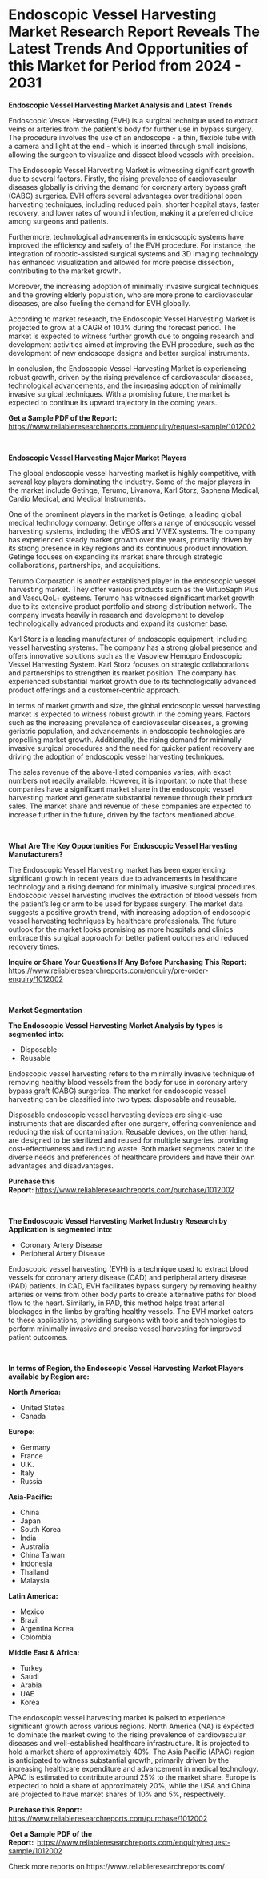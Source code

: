 <p><h1>Endoscopic Vessel Harvesting Market Research Report Reveals The Latest Trends And Opportunities of this Market for Period from 2024 - 2031</h1></p><p><strong>Endoscopic Vessel Harvesting Market Analysis and Latest Trends</strong></p>
<p><p>Endoscopic Vessel Harvesting (EVH) is a surgical technique used to extract veins or arteries from the patient's body for further use in bypass surgery. The procedure involves the use of an endoscope - a thin, flexible tube with a camera and light at the end - which is inserted through small incisions, allowing the surgeon to visualize and dissect blood vessels with precision.</p><p>The Endoscopic Vessel Harvesting Market is witnessing significant growth due to several factors. Firstly, the rising prevalence of cardiovascular diseases globally is driving the demand for coronary artery bypass graft (CABG) surgeries. EVH offers several advantages over traditional open harvesting techniques, including reduced pain, shorter hospital stays, faster recovery, and lower rates of wound infection, making it a preferred choice among surgeons and patients.</p><p>Furthermore, technological advancements in endoscopic systems have improved the efficiency and safety of the EVH procedure. For instance, the integration of robotic-assisted surgical systems and 3D imaging technology has enhanced visualization and allowed for more precise dissection, contributing to the market growth.</p><p>Moreover, the increasing adoption of minimally invasive surgical techniques and the growing elderly population, who are more prone to cardiovascular diseases, are also fueling the demand for EVH globally.</p><p>According to market research, the Endoscopic Vessel Harvesting Market is projected to grow at a CAGR of 10.1% during the forecast period. The market is expected to witness further growth due to ongoing research and development activities aimed at improving the EVH procedure, such as the development of new endoscope designs and better surgical instruments.</p><p>In conclusion, the Endoscopic Vessel Harvesting Market is experiencing robust growth, driven by the rising prevalence of cardiovascular diseases, technological advancements, and the increasing adoption of minimally invasive surgical techniques. With a promising future, the market is expected to continue its upward trajectory in the coming years.</p></p>
<p><strong>Get a Sample PDF of the Report:&nbsp;</strong> <a href="https://www.reliableresearchreports.com/enquiry/request-sample/1012002">https://www.reliableresearchreports.com/enquiry/request-sample/1012002</a></p>
<p>&nbsp;</p>
<p><strong>Endoscopic Vessel Harvesting Major Market Players</strong></p>
<p><p>The global endoscopic vessel harvesting market is highly competitive, with several key players dominating the industry. Some of the major players in the market include Getinge, Terumo, Livanova, Karl Storz, Saphena Medical, Cardio Medical, and Medical Instruments. </p><p>One of the prominent players in the market is Getinge, a leading global medical technology company. Getinge offers a range of endoscopic vessel harvesting systems, including the VEOS and VIVEX systems. The company has experienced steady market growth over the years, primarily driven by its strong presence in key regions and its continuous product innovation. Getinge focuses on expanding its market share through strategic collaborations, partnerships, and acquisitions.</p><p>Terumo Corporation is another established player in the endoscopic vessel harvesting market. They offer various products such as the VirtuoSaph Plus and VascuQoL+ systems. Terumo has witnessed significant market growth due to its extensive product portfolio and strong distribution network. The company invests heavily in research and development to develop technologically advanced products and expand its customer base.</p><p>Karl Storz is a leading manufacturer of endoscopic equipment, including vessel harvesting systems. The company has a strong global presence and offers innovative solutions such as the Vasoview Hemopro Endoscopic Vessel Harvesting System. Karl Storz focuses on strategic collaborations and partnerships to strengthen its market position. The company has experienced substantial market growth due to its technologically advanced product offerings and a customer-centric approach.</p><p>In terms of market growth and size, the global endoscopic vessel harvesting market is expected to witness robust growth in the coming years. Factors such as the increasing prevalence of cardiovascular diseases, a growing geriatric population, and advancements in endoscopic technologies are propelling market growth. Additionally, the rising demand for minimally invasive surgical procedures and the need for quicker patient recovery are driving the adoption of endoscopic vessel harvesting techniques.</p><p>The sales revenue of the above-listed companies varies, with exact numbers not readily available. However, it is important to note that these companies have a significant market share in the endoscopic vessel harvesting market and generate substantial revenue through their product sales. The market share and revenue of these companies are expected to increase further in the future, driven by the factors mentioned above.</p></p>
<p>&nbsp;</p>
<p><strong>What Are The Key Opportunities For Endoscopic Vessel Harvesting Manufacturers?</strong></p>
<p><p>The Endoscopic Vessel Harvesting market has been experiencing significant growth in recent years due to advancements in healthcare technology and a rising demand for minimally invasive surgical procedures. Endoscopic vessel harvesting involves the extraction of blood vessels from the patient’s leg or arm to be used for bypass surgery. The market data suggests a positive growth trend, with increasing adoption of endoscopic vessel harvesting techniques by healthcare professionals. The future outlook for the market looks promising as more hospitals and clinics embrace this surgical approach for better patient outcomes and reduced recovery times.</p></p>
<p><strong>Inquire or Share Your Questions If Any Before Purchasing This Report:</strong> <a href="https://www.reliableresearchreports.com/enquiry/pre-order-enquiry/1012002">https://www.reliableresearchreports.com/enquiry/pre-order-enquiry/1012002</a></p>
<p>&nbsp;</p>
<p><strong>Market Segmentation</strong></p>
<p><strong>The Endoscopic Vessel Harvesting Market Analysis by types is segmented into:</strong></p>
<p><ul><li>Disposable</li><li>Reusable</li></ul></p>
<p><p>Endoscopic vessel harvesting refers to the minimally invasive technique of removing healthy blood vessels from the body for use in coronary artery bypass graft (CABG) surgeries. The market for endoscopic vessel harvesting can be classified into two types: disposable and reusable. </p><p>Disposable endoscopic vessel harvesting devices are single-use instruments that are discarded after one surgery, offering convenience and reducing the risk of contamination. Reusable devices, on the other hand, are designed to be sterilized and reused for multiple surgeries, providing cost-effectiveness and reducing waste. Both market segments cater to the diverse needs and preferences of healthcare providers and have their own advantages and disadvantages.</p></p>
<p><strong>Purchase this Report:&nbsp;</strong><a href="https://www.reliableresearchreports.com/purchase/1012002">https://www.reliableresearchreports.com/purchase/1012002</a></p>
<p>&nbsp;</p>
<p><strong>The Endoscopic Vessel Harvesting Market Industry Research by Application is segmented into:</strong></p>
<p><ul><li>Coronary Artery Disease</li><li>Peripheral Artery Disease</li></ul></p>
<p><p>Endoscopic vessel harvesting (EVH) is a technique used to extract blood vessels for coronary artery disease (CAD) and peripheral artery disease (PAD) patients. In CAD, EVH facilitates bypass surgery by removing healthy arteries or veins from other body parts to create alternative paths for blood flow to the heart. Similarly, in PAD, this method helps treat arterial blockages in the limbs by grafting healthy vessels. The EVH market caters to these applications, providing surgeons with tools and technologies to perform minimally invasive and precise vessel harvesting for improved patient outcomes.</p></p>
<p>&nbsp;</p>
<p><strong>In terms of Region, the Endoscopic Vessel Harvesting Market Players available by Region are:</strong></p>
<p>
    <p> <strong> North America: </strong>
        <ul>
            <li>United States</li>
            <li>Canada</li>
        </ul>
        </p> 
    <p> <strong> Europe: </strong>
        <ul>
            <li>Germany</li>
            <li>France</li>
            <li>U.K.</li>
            <li>Italy</li>
            <li>Russia</li>
        </ul>
        </p> 
    <p> <strong> Asia-Pacific: </strong>
        <ul>
            <li>China</li>
            <li>Japan</li>
            <li>South Korea</li>
            <li>India</li>
            <li>Australia</li>
            <li>China Taiwan</li>
            <li>Indonesia</li>
            <li>Thailand</li>
            <li>Malaysia</li>
        </ul>
        </p> 
    <p> <strong> Latin America: </strong>
        <ul>
            <li>Mexico</li>
            <li>Brazil</li>
            <li>Argentina Korea</li>
            <li>Colombia</li>
        </ul>
        </p> 
    <p> <strong> Middle East & Africa: </strong>
        <ul>
            <li>Turkey</li>
            <li>Saudi</li>
            <li>Arabia</li>
            <li>UAE</li>
            <li>Korea</li>
        </ul>
    </p>
    </p>
<p><p>The endoscopic vessel harvesting market is poised to experience significant growth across various regions. North America (NA) is expected to dominate the market owing to the rising prevalence of cardiovascular diseases and well-established healthcare infrastructure. It is projected to hold a market share of approximately 40%. The Asia Pacific (APAC) region is anticipated to witness substantial growth, primarily driven by the increasing healthcare expenditure and advancement in medical technology. APAC is estimated to contribute around 25% to the market share. Europe is expected to hold a share of approximately 20%, while the USA and China are projected to have market shares of 10% and 5%, respectively.</p></p>
<p><strong>Purchase this Report: </strong><a href="https://www.reliableresearchreports.com/purchase/1012002">https://www.reliableresearchreports.com/purchase/1012002</a></p>
<p>&nbsp;<strong>Get a Sample PDF of the Report:&nbsp;&nbsp;</strong><a href="https://www.reliableresearchreports.com/enquiry/request-sample/1012002">https://www.reliableresearchreports.com/enquiry/request-sample/1012002</a></p>
<p><strong></strong></p>
<p>Check more reports on https://www.reliableresearchreports.com/</p>